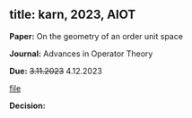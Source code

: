 title: karn, 2023, AIOT
---

**Paper:**   On the geometry of an order unit space
 
**Journal:** Advances in Operator Theory

**Due:** <del>3.11.2023</del> 4.12.2023

[file](REF_karn2023/file.pdf)


**Decision:** 


